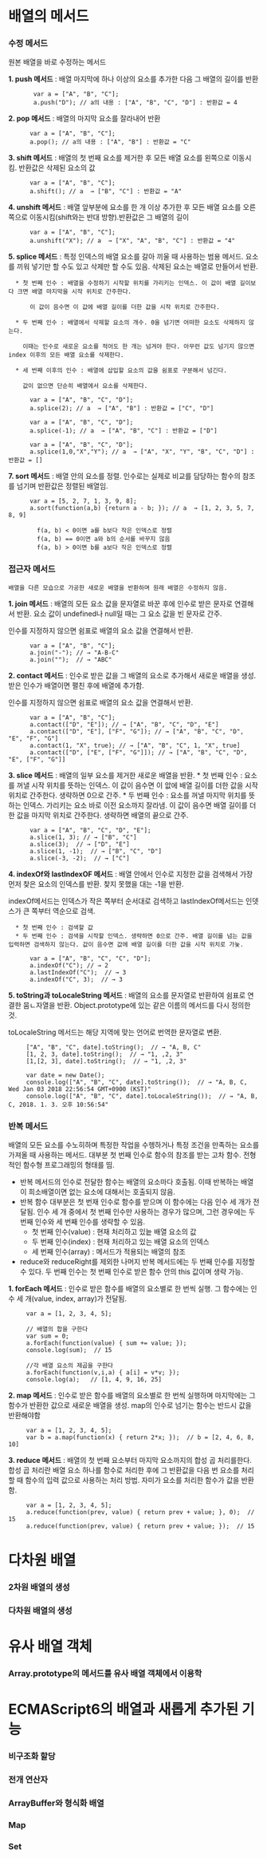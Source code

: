 # 배열의 메서드
  ### 수정 메서드
  원본 배열을 바로 수정하는 메서드
  
  __1. push 메서드__ : 배열 마지막에 하나 이상의 요소를 추가한 다음 그 배열의 길이를 반환 
      
  ```javascsript
         var a = ["A", "B", "C"];
         a.push("D"); // a의 내용 : ["A", "B", "C", "D"] : 반환값 = 4
  ``` 
   
   __2. pop 메서드__ : 배열의 마지막 요소를 잘라내어 반환
      
   ```javascsript
         var a = ["A", "B", "C"];
         a.pop(); // a의 내용 : ["A", "B"] : 반환값 = "C"
   ```
   
   __3. shift 메서드__ : 배열의 첫 번째 요소를 제거한 후 모든 배열 요소를 왼쪽으로 이동시킴. 반환값은 삭제된 요소의 값
     
   ```javascsript
         var a = ["A", "B", "C"];
         a.shift(); // a  → ["B", "C"] : 반환값 = "A" 
   ```
      
   __4. unshift 메서드__ : 배열 앞부분에 요소를 한 개 이상 추가한 후 모든 배열 요소를 오른쪽으로 이동시킴(shift와는 반대 방향).반환값은 그 배열의 길이
   
   ```javascsript
         var a = ["A", "B", "C"];
         a.unshift("X"); // a  → ["X", "A", "B", "C"] : 반환값 = "4" 
   ```
      
   __5. splice 메서드__ : 특정 인덱스의 배열 요소를 갈아 끼울 때 사용하는 범용 메서드. 요소를 끼워 넣기만 할 수도 있고 삭제만 할 수도 있음. 삭제된 요소는 배열로 만들어서 반환.


      * 첫 번째 인수 : 배열을 수정하기 시작할 위치를 가리키는 인덱스. 이 값이 배열 길이보다 크면 배열 마지막을 시작 위치로 간주한다. 
                   
          이 값이 음수면 이 값에 배열 길이를 더한 값을 시작 위치로 간주한다.
      
      * 두 번째 인수 : 배열에서 삭제할 요소의 개수. 0을 넘기면 어떠한 요소도 삭제하지 않는다.
      
        이때는 인수로 새로운 요소를 적어도 한 개는 넘겨야 한다. 아무런 값도 넘기지 않으면 index 이후의 모든 배열 요소를 삭제한다.
    
      * 세 번째 이후의 인수 : 배열에 삽입할 요소의 값을 쉼표로 구분해서 넘긴다. 
       
        값이 없으면 단순히 배열에서 요소를 삭제한다. 
        
   ```javascsript
         var a = ["A", "B", "C", "D"];
         a.splice(2); // a  → ["A", "B"] : 반환값 = ["C", "D"] 
   ```  
      
      
   ```javascsript
         var a = ["A", "B", "C", "D"];
         a.splice(-1); // a  → ["A", "B", "C"] : 반환값 = ["D"] 
   ```  
      
      
   ```javascsript
         var a = ["A", "B", "C", "D"];
         a.splice(1,0,"X","Y"); // a  → ["A", "X", "Y", "B", "C", "D"] : 반환값 = [] 
   ``` 
      
   __7. sort 메서드__ : 배열 안의 요소를 정렬. 인수로는 실제로 비교를 담당하는 함수의 참조를 넘기며 반환값은 정렬된 배열임.
    
   ```javascsript
         var a = [5, 2, 7, 1, 3, 9, 8];
         a.sort(function(a,b) {return a - b; }); // a  → [1, 2, 3, 5, 7, 8, 9] 
   ```  
            f(a, b) < 0이면 a를 b보다 작은 인덱스로 정렬
            f(a, b) == 0이면 a와 b의 순서를 바꾸지 않음
            f(a, b) > 0이면 b를 a보다 작은 인덱스로 정렬
    
  ### 접근자 메서드
    배열을 다른 모습으로 가공한 새로운 배열을 반환하며 원래 배열은 수정하지 않음.
  __1. join 메서드__ : 배열의 모든 요소 값을 문자열로 바꾼 후에 인수로 받은 문자로 연결해서 반환. 요소 값이 undefined나 null일 때는 그 요소 값을 빈 문자로 간주. 
  
  인수를 지정하지 않으면 쉼표로 배열의 요소 값을 연결해서 반환.
    
   ```javascsript
         var a = ["A", "B", "C"];
         a.join("-"); // → "A-B-C" 
         a.join("");  // → "ABC"
   ```  
  
  __2. contact 메서드__ : 인수로 받은 값을 그 배열의 요소로 추가해서 새로운 배열을 생성. 받은 인수가 배열이면 펼친 후에 배열에 추가함.  
  
  인수를 지정하지 않으면 쉼표로 배열의 요소 값을 연결해서 반환.
    
   ```javascsript
         var a = ["A", "B", "C"];
         a.contact(["D", "E"]); // → ["A", "B", "C", "D", "E"]
         a.contact(["D", "E"], ["F", "G"]); // → ["A", "B", "C", "D", "E", "F", "G"]
         a.contact(1, "X", true); // → ["A", "B", "C", 1, "X", true]
         a.contact(["D", ["E", ["F", "G"]]); // → ["A", "B", "C", "D", "E", ["F", "G"]]
   ```  
   
   
  __3. slice 메서드__ : 배열의 일부 요소를 제거한 새로운 배열을 반환. 
      * 첫 번째 인수 : 요소를 꺼낼 시작 위치를 뜻하는 인덱스. 이 값이 음수면 이 앖에 배열 길이를 더한 값을 시작 위치로 간주한다. 생략하면 0으로 간주.
      * 두 번째 인수 : 요소를 꺼낼 마지막 위치를 뜻하는 인덱스. 가리키는 요소 바로 이전 요소까지 잘라냄. 이 값이 음수면 배열 길이를 더한 값을 마지막 위치로 간주한다. 생략하면 배열의 끝으로 간주.
    
   ```javascsript
         var a = ["A", "B", "C", "D", "E"];
         a.slice(1, 3); // → ["B", "C"]
         a.slice(3);  // → ["D", "E"]
         a.slice(1, -1);  // → ["B", "C", "D"]
         a.slice(-3, -2);  // → ["C"]
   ```  
  
  __4. indexOf와 lastIndexOF 메서드__ : 배열 안에서 인수로 지정한 값을 검색해서 가장 먼저 찾은 요소의 인덱스를 반환. 찾지 못했을 대는 -1을 반환. 
  
  indexOf메서드는 인덱스가 작은 쪽부터 순서대로 검색하고 lastIndexOf메서드는 인뎃스가 큰 쪽부터 역순으로 검색.
      
      * 첫 번째 인수 : 검색할 값
      * 두 번째 인수 : 검색을 시작할 인덱스. 생략하면 0으로 간주. 배열 길이를 넘는 값을 입력하면 검색하지 않는다. 값이 음수면 값에 배열 길이를 더한 값을 시작 위치로 가눚.
      
   ```javascsript
         var a = ["A", "B", "C", "C", "D"];
         a.indexOf("C"); // → 2
         a.lastIndexOf("C");  // → 3
         a.indexOf("C", 3);  // → 3
   ```  
  
  __5. toString과 toLocaleString 메서드__ : 배열의 요소를 문자열로 반환하여 쉼표로 연결한 뭄ㄴ자열을 반환. Object.prototype에 있는 같은 이름의 메서드를 다시 정의한 것. 
  
  toLocaleString 메서드는 해당 지역에 맞는 언어로 번역한 문자열로 변환.
  
   ```javascsript
        ["A", "B", "C", date].toString();  // → "A, B, C"
        [1, 2, 3, date].toString();  // → "1, ,2, 3"
        [1,[2, 3], date].toString();  // → "1, ,2, 3"
        
        var date = new Date();
        console.log(["A", "B", "C", date].toString());  // → "A, B, C, Wed Jan 03 2018 22:56:54 GMT+0900 (KST)"
        console.log(["A", "B", "C", date].toLocaleString());  // → "A, B, C, 2018. 1. 3. 오후 10:56:54"
   ```  
  
  ### 반복 메서드
   배열의 모든 요소를 수노히하며 특정한 작업을 수헹하거나 특정 조건을 만족하는 요소를 가져올 때 사용하는 메서드. 대부분 첫 번째 인수로 함수의 참조를 받는 고차 함수. 전형적인 함수형 프로그래밍의 형태를 띰.
   * 반복 메서드의 인수로 전달한 함수는 배열의 요소마다 호출됨. 이때 반복하는 배열이 희소배열이면 없는 요소에 대해서는 호출되지 않음.
   * 반복 함수 대부분은 첫 번재 인수로 함수를 받으며 이 함수에는 다음 인수 세 개가 전달됨. 인수 세 개 중에서 첫 번째 인수만 사용하는 경우가 많으며, 그런 경우에는 두 번째 인수와 세 번째 인수를 생략할 수 있음.
     - 첫 번째 인수(value) : 현재 처리하고 있늩 배열 요소의 값
     - 두 번째 인수(index) : 현재 처리하고 있는 배열 요소의 인덱스
     - 세 번째 인수(array) : 메서드가 적용되는 배열의 참조
   * reduce와 reduceRight를 제외한 나머지 반복 메서드에는 두 번째 인수를 지정할 수 있다. 두 번째 인수는 첫 번째 인수로 받은 함수 안의 this 값이며 생략 가능.

 __1. forEach 메서드__ : 인수로 받은 함수를 배열의 요소별로 한 번씩 실행. 그 함수에는 인수 세 개(value, index, array)가 전달됨.
 
   ```javascsript
        var a = [1, 2, 3, 4, 5];
        
        // 배열의 합을 구한다
        var sum = 0;
        a.forEach(function(value) { sum += value; });
        console.log(sum);  // 15 
        
        //각 배열 요소의 제곱을 구한다
        a.forEach(function(v,i,a) { a[i] = v*v; });
        console.log(a);   // [1, 4, 9, 16, 25]
   ```
 
 
 __2. map 메서드__ : 인수로 받은 함수를 배열의 요소별로 한 번씩 실행하며 마지막에는 그 함수가 반환한 값으로 새로운 배열을 생성. map의 인수로 넘기는 함수는 반드시 값을 반환해야함
 
   ```javascsript
        var a = [1, 2, 3, 4, 5];
        var b = a.map(function(x) { return 2*x; });  // b = [2, 4, 6, 8, 10]
   ```
   
 __3. reduce 메서드__ : 배열의 첫 번째 요소부터 마지막 요소까지의 합성 곱 처리를한다. 합성 곱 처리란 배열 요소 하나를 함수로 처리한 후에 그 반환값을 다음 번 요소를 처리할 때 함수의 입력 값으로 사용하는 처리 방법. 
 자미가 요소를 처리한 함수가 값을 반환함.
 
   ```javascsript
        var a = [1, 2, 3, 4, 5];
        a.reduce(function(prev, value) { return prev + value; }, 0);  // 15
        a.reduce(function(prev, value) { return prev + value; });  // 15
   ```

# 다차원 배열
  ### 2차원 배열의 생성
  ### 다차원 배열의 생성
  
# 유사 배열 객체
  
  ### Array.prototype의 메서드를 유사 배열 객체에서 이용학
# ECMAScript6의 배열과 새롭게 추가된 기능
  ### 비구조화 할당
  ### 전개 연산자
  ### ArrayBuffer와 형식화 배열
  ### Map
  ### Set
